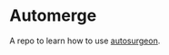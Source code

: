 # **Automerge**

A repo to learn how to use [autosurgeon](https://github.com/automerge/autosurgeon).
